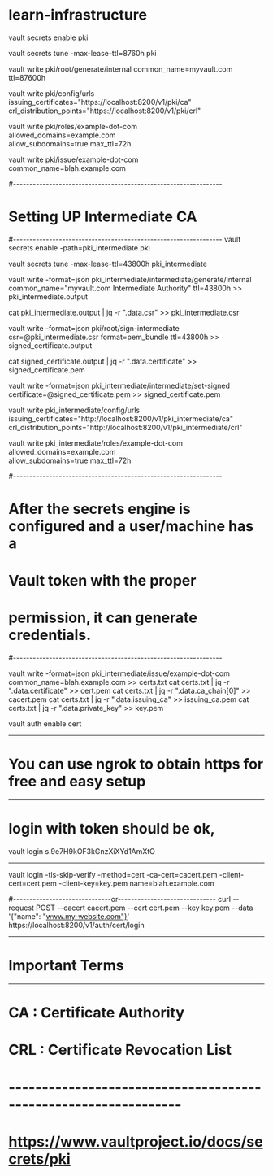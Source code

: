 # learn-infrastructure

vault secrets enable pki

vault secrets tune -max-lease-ttl=8760h pki

vault write pki/root/generate/internal common_name=myvault.com ttl=87600h

vault write pki/config/urls issuing_certificates="https://localhost:8200/v1/pki/ca" crl_distribution_points="https://localhost:8200/v1/pki/crl"

vault write pki/roles/example-dot-com \
    allowed_domains=example.com \
    allow_subdomains=true max_ttl=72h

vault write pki/issue/example-dot-com \
    common_name=blah.example.com

#----------------------------------------------------------------
# Setting UP Intermediate CA
#----------------------------------------------------------------
vault secrets enable -path=pki_intermediate pki

vault secrets tune -max-lease-ttl=43800h pki_intermediate

vault write -format=json pki_intermediate/intermediate/generate/internal common_name="myvault.com Intermediate Authority" ttl=43800h >> pki_intermediate.output

cat pki_intermediate.output | jq -r ".data.csr" >> pki_intermediate.csr

vault write -format=json pki/root/sign-intermediate csr=@pki_intermediate.csr format=pem_bundle ttl=43800h >> signed_certificate.output

cat signed_certificate.output | jq -r ".data.certificate" >> signed_certificate.pem

vault write -format=json pki_intermediate/intermediate/set-signed certificate=@signed_certificate.pem >> signed_certificate.pem

vault write pki_intermediate/config/urls issuing_certificates="http://localhost:8200/v1/pki_intermediate/ca" crl_distribution_points="http://localhost:8200/v1/pki_intermediate/crl"

vault write pki_intermediate/roles/example-dot-com \
    allowed_domains=example.com \
    allow_subdomains=true max_ttl=72h

#----------------------------------------------------------------
# After the secrets engine is configured and a user/machine has a 
# Vault token with the proper 
# permission, it can generate credentials.
#----------------------------------------------------------------

vault write -format=json pki_intermediate/issue/example-dot-com common_name=blah.example.com >> certs.txt
cat certs.txt | jq -r ".data.certificate" >> cert.pem
cat certs.txt | jq -r ".data.ca_chain[0]" >> cacert.pem
cat certs.txt | jq -r ".data.issuing_ca" >> issuing_ca.pem
cat certs.txt | jq -r ".data.private_key" >> key.pem

vault auth enable cert

----------------------------------------------------------------
# You can use ngrok to obtain https for free and easy setup
----------------------------------------------------------------
# login with token should be ok,

vault login s.9e7H9kOF3kGnzXiXYd1AmXtO

---------------------------------------------------------------------------------------
vault login -tls-skip-verify -method=cert -ca-cert=cacert.pem -client-cert=cert.pem -client-key=key.pem name=blah.example.com

#------------------------------or------------------------------
curl --request POST --cacert cacert.pem --cert cert.pem --key key.pem --data '{"name": "www.my-website.com"}' https://localhost:8200/v1/auth/cert/login

----------------------------------------------------------------
# Important Terms
----------------------------------------------------------------
# CA : Certificate Authority
# CRL : Certificate Revocation List
# ----------------------------------------------------------------
# https://www.vaultproject.io/docs/secrets/pki

